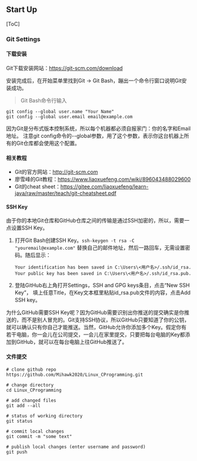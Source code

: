 ## Start Up

[ToC]

### Git Settings

#### 下载安装

Git下载安装网站：https://git-scm.com/download

安装完成后，在开始菜单里找到Git -> Git Bash，蹦出一个命令行窗口说明Git安装成功。

> Git Bash命令行输入

```shell
git config --global user.name "Your Name"
git config --global user.email email@example.com
```

因为Git是分布式版本控制系统，所以每个机器都必须自报家门：你的名字和Email地址。
注意git config命令的--global参数，用了这个参数，表示你这台机器上所有的Git仓库都会使用这个配置。

#### 相关教程

- Git的官方网站：http://git-scm.com
- 廖雪峰的Git教程：https://www.liaoxuefeng.com/wiki/896043488029600
- Git的cheat sheet：https://gitee.com/liaoxuefeng/learn-java/raw/master/teach/git-cheatsheet.pdf

#### SSH Key

由于你的本地Git仓库和GitHub仓库之间的传输是通过SSH加密的，所以，需要一点设置SSH Key。

1. 打开Git Bash创建SSH Key。`ssh-keygen -t rsa -C "youremail@example.com"`
   替换自己的邮件地址，然后一路回车，无需设置密码。随后显示：

   ```shell
   Your identification has been saved in C:\Users\<用户名>/.ssh/id_rsa.
   Your public key has been saved in C:\Users\<用户名>/.ssh/id_rsa.pub.
   ```

2. 登陆GitHub右上角打开Settings，SSH and GPG keys条目，点击“New SSH Key”，
   填上任意Title，在Key文本框里粘贴id_rsa.pub文件的内容，点击Add SSH key。

为什么GitHub需要SSH Key呢？因为GitHub需要识别出你推送的提交确实是你推送的，而不是别人冒充的。Git支持SSH协议，所以GitHub只要知道了你的公钥，就可以确认只有你自己才能推送。当然，GitHub允许你添加多个Key。假定你有若干电脑，你一会儿在公司提交，一会儿在家里提交，只要把每台电脑的Key都添加到GitHub，就可以在每台电脑上往GitHub推送了。

#### 文件提交

```shell
# clone github repo
https://github.com/Mihawk2020/Linux_CProgramming.git

# change directory
cd Linux_CProgramming

# add changed files
git add --all

# status of working directory
git status

# commit local changes
git commit -m "some text"

# publish local changes (enter username and password)
git push
```

